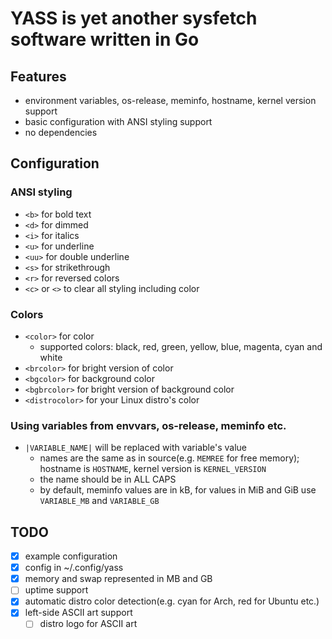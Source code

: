 # YASS is yet another sysfetch software written in Go

## Features
* environment variables, os-release, meminfo, hostname, kernel version support
* basic configuration with ANSI styling support
* no dependencies

## Configuration
### ANSI styling
* `<b>` for bold text
* `<d>` for dimmed
* `<i>` for italics
* `<u>` for underline
* `<uu>` for double underline
* `<s>` for strikethrough
* `<r>` for reversed colors
* `<c>` or `<>` to clear all styling including color
### Colors
* `<color>` for color
  * supported colors: black, red, green, yellow, blue, magenta, cyan and white
* `<brcolor>` for bright version of color
* `<bgcolor>` for background color
* `<bgbrcolor>` for bright version of background color
* `<distrocolor>` for your Linux distro's color
### Using variables from envvars, os-release, meminfo etc.
* `|VARIABLE_NAME|` will be replaced with variable's value
  * names are the same as in source(e.g. `MEMREE` for free memory); hostname is `HOSTNAME`, kernel version is `KERNEL_VERSION`
  * the name should be in ALL CAPS
  * by default, meminfo values are in kB, for values in MiB and GiB use `VARIABLE_MB` and `VARIABLE_GB`

## TODO
* [x] example configuration
* [x] config in ~/.config/yass
* [x] memory and swap represented in MB and GB
* [ ] uptime support
* [x] automatic distro color detection(e.g. cyan for Arch, red for Ubuntu etc.)
* [x] left-side ASCII art support
  * [ ] distro logo for ASCII art
